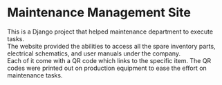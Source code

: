 <h1>Maintenance Management Site</h1>
<p>
  This is a Django project that helped maintenance department to execute tasks.<br>
  The website provided the abilities to access all the spare inventory parts, electrical schematics, and user manuals under the company.<br>
  Each of it come with a QR code which links to the specific item. The QR codes were printed out on production equipment to ease the effort on maintenance tasks.
</p>
